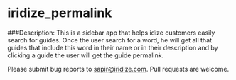 # iridize_permalink

###Description:
This is a sidebar app that helps idize customers easily search for guides.
Once the user search for a word, he will get all that guides that include this word in their name or in their description and by clicking a guide the user will get the guide permalink.

Please submit bug reports to sapir@iridize.com. Pull requests are welcome.



